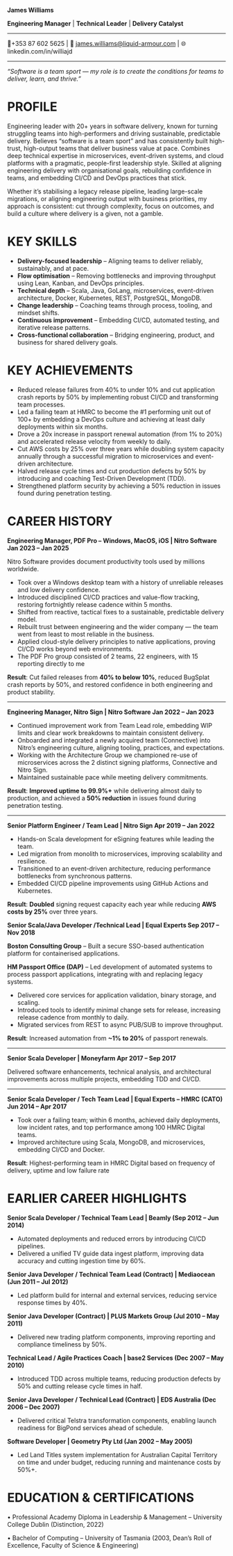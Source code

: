**James Williams**

**Engineering Manager** | **Technical Leader** | **Delivery Catalyst**

---

📱+353 87 602 5625 | 📧 james.williams@liquid-armour.com | 🌐 linkedin.com/in/williajd

---

*“Software is a team sport — my role is to create the conditions for teams to deliver, learn, and thrive.”*

# **PROFILE**

Engineering leader with 20+ years in software delivery, known for turning struggling teams into high-performers and driving sustainable, predictable delivery. Believes “software is a team sport” and has consistently built high-trust, high-output teams that deliver business value at pace. Combines deep technical expertise in microservices, event-driven systems, and cloud platforms with a pragmatic, people-first leadership style. Skilled at aligning engineering delivery with organisational goals, rebuilding confidence in teams, and embedding CI/CD and DevOps practices that stick.

Whether it’s stabilising a legacy release pipeline, leading large-scale migrations, or aligning engineering output with business priorities, my approach is consistent: cut through complexity, focus on outcomes, and build a culture where delivery is a given, not a gamble.

# **KEY SKILLS**

* **Delivery-focused leadership** – Aligning teams to deliver reliably, sustainably, and at pace.  
* **Flow optimisation** – Removing bottlenecks and improving throughput using Lean, Kanban, and DevOps principles.  
* **Technical depth** – Scala, Java, GoLang, microservices, event-driven architecture, Docker, Kubernetes, REST, PostgreSQL, MongoDB.  
* **Change leadership** – Coaching teams through process, tooling, and mindset shifts.  
* **Continuous improvement** – Embedding CI/CD, automated testing, and iterative release patterns.  
* **Cross-functional collaboration** – Bridging engineering, product, and business for shared delivery goals.

# **KEY ACHIEVEMENTS**

* Reduced release failures from 40% to under 10% and cut application crash reports by 50% by implementing robust CI/CD and transforming team processes.  
* Led a failing team at HMRC to become the \#1 performing unit out of 100+ by embedding a DevOps culture and achieving at least daily deployments within six months.  
* Drove a 20x increase in passport renewal automation (from 1% to 20%) and accelerated release velocity from weekly to daily.  
* Cut AWS costs by 25% over three years while doubling system capacity annually through a successful migration to microservices and event-driven architecture.  
* Halved release cycle times and cut production defects by 50% by introducing and coaching Test-Driven Development (TDD).  
* Strengthened platform security by achieving a 50% reduction in issues found during penetration testing.

# **CAREER HISTORY**

**Engineering Manager, PDF Pro – Windows, MacOS, iOS | Nitro Software  Jan 2023 – Jan 2025**

Nitro Software provides document productivity tools used by millions worldwide.

* Took over a Windows desktop team with a history of unreliable releases and low delivery confidence.  
* Introduced disciplined CI/CD practices and value-flow tracking, restoring fortnightly release cadence within 5 months.  
* Shifted from reactive, tactical fixes to a sustainable, predictable delivery model.  
* Rebuilt trust between engineering and the wider company — the team went from least to most reliable in the business.  
* Applied cloud-style delivery principles to native applications, proving CI/CD works beyond web environments.  
* The PDF Pro group consisted of 2 teams, 22 engineers, with 15 reporting directly to me

**Result**: Cut failed releases from **40% to below 10%**, reduced BugSplat crash reports by 50%, and restored confidence in both engineering and product stability.

---

**Engineering Manager, Nitro Sign | Nitro Software  Jan 2022 – Jan 2023**

* Continued improvement work from Team Lead role, embedding WIP limits and clear work breakdowns to maintain consistent delivery.  
* Onboarded and integrated a newly acquired team (Connective) into Nitro’s engineering culture, aligning tooling, practices, and expectations.  
* Working with the Architecture Group we championed re-use of microservices across the 2 distinct signing platforms, Connective and Nitro Sign.  
* Maintained sustainable pace while meeting delivery commitments.

**Result**: **Improved uptime to 99.9%+** while delivering almost daily to production, and achieved a **50% reduction** in issues found during penetration testing.

---

**Senior Platform Engineer / Team Lead | Nitro Sign Apr 2019 – Jan 2022**

* Hands-on Scala development for eSigning features while leading the team.  
* Led migration from monolith to microservices, improving scalability and resilience.  
* Transitioned to an event-driven architecture, reducing performance bottlenecks from synchronous patterns.  
* Embedded CI/CD pipeline improvements using GitHub Actions and Kubernetes.

**Result**: **Doubled** signing request capacity each year while reducing **AWS costs by 25%** over three years.

**Senior Scala/Java Developer /Technical Lead | Equal Experts Sep 2017 – Nov 2018**

**Boston Consulting Group** – Built a secure SSO-based authentication platform for containerised applications.

**HM Passport Office (DAP)** – Led development of automated systems to process passport applications, integrating with and replacing legacy systems.

* Delivered core services for application validation, binary storage, and scaling.  
* Introduced tools to identify minimal change sets for release, increasing release cadence from monthly to daily.  
* Migrated services from REST to async PUB/SUB to improve throughput.

**Result**: Increased automation from **\~1% to 20%** of passport renewals.

---

**Senior Scala Developer | Moneyfarm Apr 2017 – Sep 2017**

Delivered software enhancements, technical analysis, and architectural improvements across multiple projects, embedding TDD and CI/CD.

---

**Senior Scala Developer / Tech Team Lead | Equal Experts – HMRC (CATO) Jun 2014 – Apr 2017**

* Took over a failing team; within 6 months, achieved daily deployments, low incident rates, and top performance among 100 HMRC Digital teams.  
* Improved architecture using Scala, MongoDB, and microservices, embedding CI/CD and Docker.

**Result**: Highest-performing team in HMRC Digital based on frequency of delivery, uptime and low failure rate

# **EARLIER CAREER HIGHLIGHTS**

**Senior Scala Developer / Technical Team Lead | Beamly (Sep 2012 – Jun 2014\)**

* Automated deployments and reduced errors by introducing CI/CD pipelines.  
* Delivered a unified TV guide data ingest platform, improving data accuracy and cutting ingestion time by 60%.

**Senior Java Developer / Technical Team Lead (Contract) | Mediaocean (Jun 2011 – Jul 2012\)**

* Led platform build for internal and external services, reducing service response times by 40%.

**Senior Java Developer (Contract) | PLUS Markets Group (Jul 2010 – May 2011\)**

* Delivered new trading platform components, improving reporting and compliance timeliness by 50%.

**Technical Lead / Agile Practices Coach | base2 Services (Dec 2007 – May 2010\)**

* Introduced TDD across multiple teams, reducing production defects by 50% and cutting release cycle times in half.

**Senior Java Developer / Technical Lead (Contract) | EDS Australia (Dec 2006 – Dec 2007\)**

* Delivered critical Telstra transformation components, enabling launch readiness for BigPond services ahead of schedule.

**Software Developer | Geometry Pty Ltd (Jan 2002 – May 2005\)**

* Led Land Titles system implementation for Australian Capital Territory on time and under budget, reducing running and maintenance costs by 50%+.

# **EDUCATION & CERTIFICATIONS**

• Professional Academy Diploma in Leadership & Management – University College Dublin (Distinction, 2022\)

• Bachelor of Computing – University of Tasmania (2003, Dean’s Roll of Excellence, Faculty of Science & Engineering)
